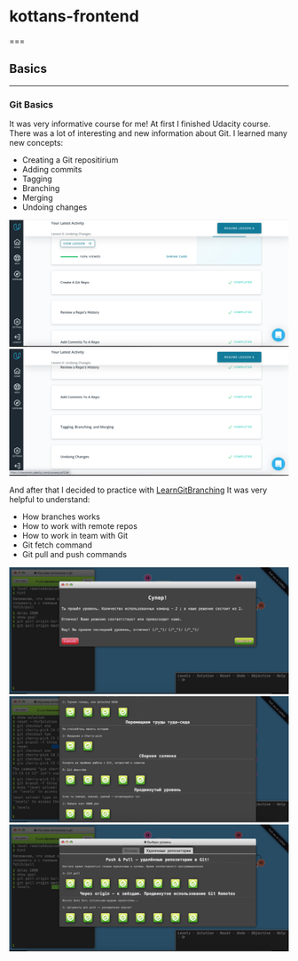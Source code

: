 # kottans-frontend
===
## Basics
---
### Git Basics

It was very informative course for me! 
At first I finished Udacity course. There was a lot of interesting and new information about Git.
I learned many new concepts:

* Creating a Git repositirium
* Adding commits
* Tagging
* Branching
* Merging
* Undoing changes

![Udacity-screenshot](git_basics/udacity-screenshot_01.png)
![Udacity-screenshot](git_basics/udacity-screenshot_02.png)

And after that I decided to practice with [LearnGitBranching](https://learngitbranching.js.org)
It was very helpful to understand:

* How branches works
* How to work with remote repos
* How to work in team with Git
* Git fetch command
* Git pull and push commands

![LearnGitBranching-screenshot](git_basics/LearnGitBranching-screenshot_01.png)
![LearnGitBranching-screenshot](git_basics/LearnGitBranching-screenshot_02.png)
![LearnGitBranching-screenshot](git_basics/LearnGitBranching-screenshot_03.png)

